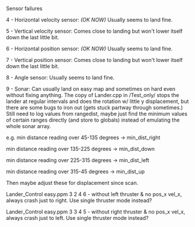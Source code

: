 
Sensor failures

4 - Horizontal velocity sensor: *(OK NOW)*
  Usually seems to land fine.

5 - Vertical velocity sensor:
  Comes close to landing but won't lower itself down the last little bit.

6 - Horizontal position sensor: *(OK NOW)*
  Usually seems to land fine.

7 - Vertical position sensor:
  Comes close to landing but won't lower itself down the last little bit.

8 - Angle sensor:
    Usually seems to land fine.

9 - Sonar:
  Can usually land on easy map and sometimes on hard even without fixing anything. The copy of Lander.cpp in /Test_only/ stops the lander at regular intervals and does the rotation w/ little y displacement, but there are some bugs to iron out (gets stuck partway through sometimes.) Still need to log values from rangedist, maybe just find the minimum values of certain ranges directly (and store to globals) instead of emulating the whole sonar array.
  
  e.g. min distance reading over 45-135 degrees -> min_dist_right

  min distance reading over 135-225 degrees -> min_dist_down
  
  min distance reading over 225-315 degrees -> min_dist_left
  
  min distance reading over 315-45 degrees -> min_dist_up
  
  Then maybe adjust these for displacement since scan.

Lander_Control easy.ppm 3 2 4 6 - without left thruster & no pos_x vel_x, always crash just to right. Use single thruster mode instead?

Lander_Control easy.ppm 3 3 4 5 - without right thruster & no pos_x vel_x, always crash just to left. Use single thruster mode instead?

